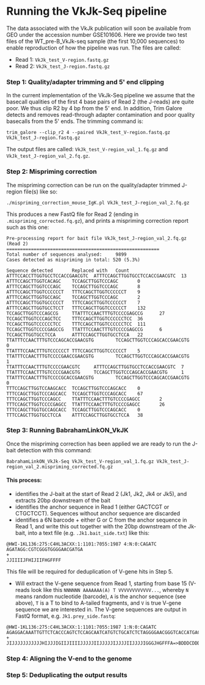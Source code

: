 # Running the VkJk-Seq pipeline

The data associated with the VkJk publication will soon be available from GEO under the accession number GSE101606. Here we provide two test files of the WT_pre-B_VkJk-seq sample (the first 10,000 sequences) to enable reproduction of how the pipeline was run. The files are called: 

 * Read 1: `VkJk_test_V-region.fastq.gz`
 * Read 2: `VkJk_test_J-region.fastq.gz`
 
 
### Step 1: Quality/adapter trimming and 5' end clipping

In the current implementation of the VkJk-Seq pipeline we assume that the basecall qualities of the first 4 base pairs of Read 2 (the J-reads) are quite poor. We thus clip R2 by 4 bp from the 5' end. In addition, Trim Galore detects and removes read-through adapter contamination and poor quality basecalls from the 5' ends. The trimming command is:

```
trim_galore --clip_r2 4 --paired VkJk_test_V-region.fastq.gz VkJk_test_J-region.fastq.gz
```
The output files are called: `VkJk_test_V-region_val_1.fq.gz` and `VkJk_test_J-region_val_2.fq.gz`.


### Step 2: Mispriming correction

The mispriming correction can be run on the quality/adapter trimmed J-region file(s) like so:

```
./mispriming_correction_mouse_IgK.pl VkJk_test_J-region_val_2.fq.gz
```

This produces a new FastQ file for Read 2 (ending in `.mispriming_corrected.fq.gz`), and prints a mispriming correction report such as this one:

```
Pre-processing report for bait file VkJk_test_J-region_val_2.fq.gz (Read 2)
========================================================
Total number of sequences analysed:     9899
Cases detected as mispriming in total: 520 (5.3%)

Sequence detected       Replaced with   Count
ATTTCCACCTTGGTGCCTCCACCGAACGTC  ATTTCCAGCTTGGTGCCTCCACCGAACGTC  13
ATTTCCAGCTTGGTCACAGC    TCCAGCTTGGTCCCAGC       0
ATTTCCAGCTTGGTCCCAGC    TCCAGCTTGGTCCCAGC       8
ATTTCCAGCTTGGTCCCCCCT   TTTCCAGCTTGGTCCCCCCT    9
ATTTCCAGCTTGGTGCCAGC    TCCAGCTTGGTCCCAGC       2
ATTTCCAGCTTGGTGCCCCCT   TTTCCAGCTTGGTCCCCCCT    7
ATTTCCAGCTTGGTGCCTCCT   TTTCCAGCTTGGTCCCCCCT    132
TCCAGCTTGGTCCCAGCCG     TTATTTCCAACTTTGTCCCCGAGCCG      27
TCCAGCTTGGTCCCAGCTCC    TTTCCAGCTTGGTCCCCCCTCC  36
TCCAGCTTGGTCCCCCCTCC    TTTCCAGCTTGGTCCCCCCTCC  111
TCCAGCTTGGTCCCCGAGCCG   TTATTTCCAACTTTGTCCCCGAGCCG      6
TCCAGCTTGGTGCCTCCA      ATTTCCAGCTTGGTGCCTCCA   22
TTATTTCCAACTTTGTCCCAGCACCGAACGTG        TCCAGCTTGGTCCCAGCACCGAACGTG     0
TTATTTCCAACTTTGTCCCCCCT TTTCCAGCTTGGTCCCCCCT    5
TTATTTCCAACTTTGTCCCCGAACCGAACGTG        TCCAGCTTGGTCCCAGCACCGAACGTG     1
TTATTTCCAACTTTGTCCCCGAACGTC     ATTTCCAGCTTGGTGCCTCCACCGAACGTC  7
TTATTTCCAACTTTGTCCCCGAACGTG     TCCAGCTTGGTCCCAGCACCGAACGTG     1
TTATTTCCAACTTTGTCCCCGCACCGAACGTG        TCCAGCTTGGTCCCAGCACCGAACGTG     0
TTTCCAGCTTGGTCCAAGCACC  TCCAGCTTGGTCCCAGCACC    0
TTTCCAGCTTGGTCCCAGCACC  TCCAGCTTGGTCCCAGCACC    67
TTTCCAGCTTGGTCCCAGCC    TTATTTCCAACTTTGTCCCCGAGCC       2
TTTCCAGCTTGGTCCCCGAGCC  TTATTTCCAACTTTGTCCCCGAGCC       26
TTTCCAGCTTGGTGCCAGCACC  TCCAGCTTGGTCCCAGCACC    0
TTTCCAGCTTGGTGCCTCCA    ATTTCCAGCTTGGTGCCTCCA   38
```


### Step 3: Running BabrahamLinkON_VkJK

Once the mispriming correction has been applied we are ready to run the J-bait detection with this command:

```
BabrahamLinkON_VkJk-Seq VkJk_test_V-region_val_1.fq.gz VkJk_test_J-region_val_2.mispriming_corrected.fq.gz
```

#### This process:

- identifies the J-bait at the start of Read 2 (Jk1, Jk2, Jk4 or Jk5), and extracts 20bp downstream of the bait
- identifies the anchor sequence in Read 1 (either GACTCGT or CTGCTCCT). Sequences without anchor sequence are discarded
- identifies a 6N barcode + either G or C from the anchor sequence in Read 1, and write this out together with the 20bp downstream of the Jk-bait, into a text file (e.g. `.Jk1.bait_side.txt`) like this: 

```
@HWI-1KL136:275:C4HL3ACXX:1:1101:7055:1987 4:N:0:CAGATC
AGATAGG:CGTCGGGTGGGGAACGATGA
+
JJIIIIJFHIJIIFHGFFFF
```
This file will be required for deduplication of V-gene hits in Step 5.

- Will extract the V-gene sequence from Read 1, starting from base 15 (V-reads look like this `NNNNNN AAAAAAA(A) T VVVVVVVVVVVV...`, whereby `N` means random nucleotide (barcode), `A` is the anchor sequence (see above), `T` is a T to bind to A-tailed fragments, and `V` is true V-gene sequence we are interested in. The V-gene sequences are output in FastQ format, e.g. `Jk1.prey_side.fastq`:

```
@HWI-1KL136:275:C4HL3ACXX:1:1101:7055:1987 1:N:0:CAGATC
AGAGGACAAATTGTTCTCACCCAGTCTCCAGCAATCATGTCTGCATCTCTAGGGGAACGGGTCACCATGACCTGCACTGCCAGCTC
+
JIJJJJJJJJJJJHIJJJIGIIJIIIIJJJJJIIJJJJJIJJJJIIJJJJIGGGJHGFFFA=>BDDDCDDDDDDDDDDDDDDDDDD
```

### Step 4: Aligning the V-end to the genome

### Step 5: Deduplicating the output results


